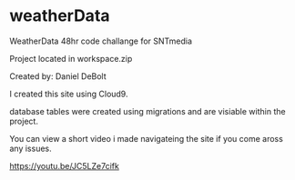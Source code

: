# weatherData
WeatherData 48hr code challange for SNTmedia

Project located in workspace.zip

Created by: Daniel DeBolt

I created this site using Cloud9. 

database tables were created using migrations and are visiable within the project.

You can view a short video i made navigateing the site if you come aross any issues.

https://youtu.be/JC5LZe7cifk 
